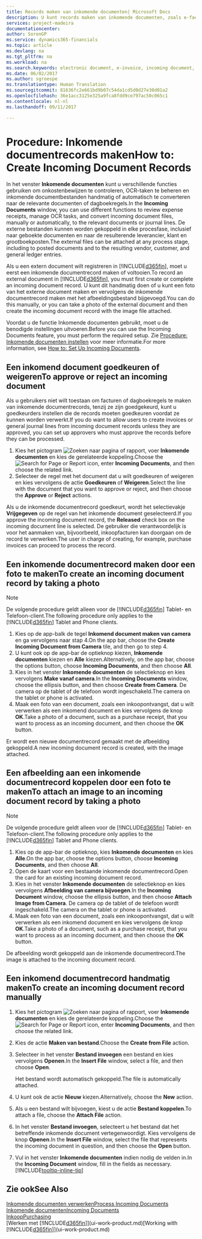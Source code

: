 ```yaml
---
title: Records maken van inkomende documenten| Microsoft Docs
description: U kunt records maken van inkomende documenten, zoals e-facturen, en OCR-taken, eCommerce en documentuitwisseling beheren.
services: project-madeira
documentationcenter: 
author: SorenGP
ms.service: dynamics365-financials
ms.topic: article
ms.devlang: na
ms.tgt_pltfrm: na
ms.workload: na
ms.search.keywords: electronic document, e-invoice, incoming document, OCR, ecommerce, document exchange, import invoice
ms.date: 06/02/2017
ms.author: sgroespe
ms.translationtype: Human Translation
ms.sourcegitcommit: 81636fc2e661bd9b07c54da1cd5d0d27e30d01a2
ms.openlocfilehash: 36e1acc3125e325a9fca8fdd9ce797ac50c065c1
ms.contentlocale: nl-nl
ms.lasthandoff: 09/11/2017

---
```

# <a name="how-to-create-incoming-document-records"></a><span data-ttu-id="54bd4-103">Procedure: Inkomende documentrecords maken</span><span class="sxs-lookup"><span data-stu-id="54bd4-103">How to: Create Incoming Document Records</span></span>
<span data-ttu-id="54bd4-104">In het venster **Inkomende documenten** kunt u verschillende functies gebruiken om onkostenbewijzen te controleren, OCR-taken te beheren en inkomende documentbestanden handmatig of automatisch te converteren naar de relevante documenten of dagboekregels.</span><span class="sxs-lookup"><span data-stu-id="54bd4-104">In the **Incoming Documents** window, you can use different functions to review expense receipts, manage OCR tasks, and convert incoming document files, manually or automatically, to the relevant documents or journal lines.</span></span> <span data-ttu-id="54bd4-105">De externe bestanden kunnen worden gekoppeld in elke procesfase, inclusief naar geboekte documenten en naar de resulterende leverancier, klant en grootboekposten.</span><span class="sxs-lookup"><span data-stu-id="54bd4-105">The external files can be attached at any process stage, including to posted documents and to the resulting vendor, customer, and general ledger entries.</span></span>

<span data-ttu-id="54bd4-106">Als u een extern document wilt registreren in [!INCLUDE[d365fin](includes/d365fin_md.md)], moet u eerst een inkomende documentrecord maken of voltooien.</span><span class="sxs-lookup"><span data-stu-id="54bd4-106">To record an external document in [!INCLUDE[d365fin](includes/d365fin_md.md)], you must first create or complete an incoming document record.</span></span> <span data-ttu-id="54bd4-107">U kunt dit handmatig doen of u kunt een foto van het externe document maken en vervolgens de inkomende documentrecord maken met het afbeeldingsbestand bijgevoegd.</span><span class="sxs-lookup"><span data-stu-id="54bd4-107">You can do this manually, or you can take a photo of the external document and then create the incoming document record with the image file attached.</span></span>

<span data-ttu-id="54bd4-108">Voordat u de functie Inkomende documenten gebruikt, moet u de benodigde instellingen uitvoeren.</span><span class="sxs-lookup"><span data-stu-id="54bd4-108">Before you can use the Incoming Documents feature, you must perform the required setup.</span></span> <span data-ttu-id="54bd4-109">Zie [Procedure: Inkomende documenten instellen](across-how-setup-income-documents.md) voor meer informatie.</span><span class="sxs-lookup"><span data-stu-id="54bd4-109">For more information, see [How to: Set Up Incoming Documents](across-how-setup-income-documents.md).</span></span>

## <a name="to-approve-or-reject-an-incoming-document"></a><span data-ttu-id="54bd4-110">Een inkomend document goedkeuren of weigeren</span><span class="sxs-lookup"><span data-stu-id="54bd4-110">To approve or reject an incoming document</span></span>
<span data-ttu-id="54bd4-111">Als u gebruikers niet wilt toestaan om facturen of dagboekregels te maken van inkomende documentrecords, tenzij ze zijn goedgekeurd, kunt u goedkeurders instellen die de records moeten goedkeuren voordat ze kunnen worden verwerkt.</span><span class="sxs-lookup"><span data-stu-id="54bd4-111">If you do want to allow users to create invoices or general journal lines from incoming document records unless they are approved, you can set up approvers who must approve the records before they can be processed.</span></span>

1. <span data-ttu-id="54bd4-112">Kies het pictogram ![Zoeken naar pagina of rapport](media/ui-search/search_small.png "pictogram Zoeken naar pagina of rapport"), voer **Inkomende documenten** en kies de gerelateerde koppeling.</span><span class="sxs-lookup"><span data-stu-id="54bd4-112">Choose the ![Search for Page or Report](media/ui-search/search_small.png "Search for Page or Report icon") icon, enter **Incoming Documents**, and then choose the related link.</span></span>
2. <span data-ttu-id="54bd4-113">Selecteer de regel met het document dat u wilt goedkeuren of weigeren en kies vervolgens de actie **Goedkeuren** of **Weigeren**.</span><span class="sxs-lookup"><span data-stu-id="54bd4-113">Select the line with the document that you want to approve or reject, and then choose the **Approve** or **Reject** actions.</span></span>

<span data-ttu-id="54bd4-114">Als u de inkomende documentrecord goedkeurt, wordt het selectievakje **Vrijgegeven** op de regel van het inkomende document geselecteerd.</span><span class="sxs-lookup"><span data-stu-id="54bd4-114">If you approve the incoming document record, the **Released** check box on the incoming document line is selected.</span></span> <span data-ttu-id="54bd4-115">De gebruiker die verantwoordelijk is voor het aanmaken van, bijvoorbeeld, inkoopfacturen kan doorgaan om de record te verwerken.</span><span class="sxs-lookup"><span data-stu-id="54bd4-115">The user in charge of creating, for example, purchase invoices can proceed to process the record.</span></span>

## <a name="to-create-an-incoming-document-record-by-taking-a-photo"></a><span data-ttu-id="54bd4-116">Een inkomende documentrecord maken door een foto te maken</span><span class="sxs-lookup"><span data-stu-id="54bd4-116">To create an incoming document record by taking a photo</span></span>
> [!NOTE]  
>   <span data-ttu-id="54bd4-117">De volgende procedure geldt alleen voor de [!INCLUDE[d365fin](includes/d365fin_md.md)] Tablet- en Telefoon-client.</span><span class="sxs-lookup"><span data-stu-id="54bd4-117">The following procedure only applies to the [!INCLUDE[d365fin](includes/d365fin_md.md)] Tablet and Phone clients.</span></span>

1. <span data-ttu-id="54bd4-118">Kies op de app-balk de tegel **Inkomend document maken van camera** en ga vervolgens naar stap 4.</span><span class="sxs-lookup"><span data-stu-id="54bd4-118">On the app bar, choose the **Create Incoming Document from Camera** tile, and then go to step 4.</span></span>
2. <span data-ttu-id="54bd4-119">U kunt ook op de app-bar de optieknop kiezen, **Inkomende documenten** kiezen en **Alle** kiezen.</span><span class="sxs-lookup"><span data-stu-id="54bd4-119">Alternatively, on the app bar, choose the options button, choose **Incoming Documents**, and then choose **All**.</span></span>
3. <span data-ttu-id="54bd4-120">Kies in het venster **Inkomende documenten** de selectieknop en kies vervolgens **Make vanaf camera**.</span><span class="sxs-lookup"><span data-stu-id="54bd4-120">In the **Incoming Documents** window, choose the ellipsis button, and then choose **Create from Camera**.</span></span> <span data-ttu-id="54bd4-121">De camera op de tablet of de telefoon wordt ingeschakeld.</span><span class="sxs-lookup"><span data-stu-id="54bd4-121">The camera on the tablet or phone is activated.</span></span>
4. <span data-ttu-id="54bd4-122">Maak een foto van een document, zoals een inkoopontvangst, dat u wilt verwerken als een inkomend document en kies vervolgens de knop **OK**.</span><span class="sxs-lookup"><span data-stu-id="54bd4-122">Take a photo of a document, such as a purchase receipt, that you want to process as an incoming document, and then choose the **OK** button.</span></span>

<span data-ttu-id="54bd4-123">Er wordt een nieuwe documentrecord gemaakt met de afbeelding gekoppeld.</span><span class="sxs-lookup"><span data-stu-id="54bd4-123">A new incoming document record is created, with the image attached.</span></span>

## <a name="to-attach-an-image-to-an-incoming-document-record-by-taking-a-photo"></a><span data-ttu-id="54bd4-124">Een afbeelding aan een inkomende documentrecord koppelen door een foto te maken</span><span class="sxs-lookup"><span data-stu-id="54bd4-124">To attach an image to an incoming document record by taking a photo</span></span>
> [!NOTE]  
>   <span data-ttu-id="54bd4-125">De volgende procedure geldt alleen voor de [!INCLUDE[d365fin](includes/d365fin_md.md)] Tablet- en Telefoon-client.</span><span class="sxs-lookup"><span data-stu-id="54bd4-125">The following procedure only applies to the [!INCLUDE[d365fin](includes/d365fin_md.md)] Tablet and Phone clients.</span></span>

1. <span data-ttu-id="54bd4-126">Kies op de app-bar de optieknop, kies **Inkomende documenten** en kies **Alle**.</span><span class="sxs-lookup"><span data-stu-id="54bd4-126">On the app bar, choose the options button, choose **Incoming Documents**, and then choose **All**.</span></span>
2. <span data-ttu-id="54bd4-127">Open de kaart voor een bestaande inkomende documentrecord.</span><span class="sxs-lookup"><span data-stu-id="54bd4-127">Open the card for an existing incoming document record.</span></span>
3. <span data-ttu-id="54bd4-128">Kies in het venster **Inkomende documenten** de selectieknop en kies vervolgens **Afbeelding van camera bijvoegen**.</span><span class="sxs-lookup"><span data-stu-id="54bd4-128">In the **Incoming Document** window, choose the ellipsis button, and then choose **Attach Image from Camera**.</span></span> <span data-ttu-id="54bd4-129">De camera op de tablet of de telefoon wordt ingeschakeld.</span><span class="sxs-lookup"><span data-stu-id="54bd4-129">The camera on the tablet or phone is activated.</span></span>
4. <span data-ttu-id="54bd4-130">Maak een foto van een document, zoals een inkoopontvangst, dat u wilt verwerken als een inkomend document en kies vervolgens de knop **OK**.</span><span class="sxs-lookup"><span data-stu-id="54bd4-130">Take a photo of a document, such as a purchase receipt, that you want to process as an incoming document, and then choose the **OK** button.</span></span>

<span data-ttu-id="54bd4-131">De afbeelding wordt gekoppeld aan de inkomende documentrecord.</span><span class="sxs-lookup"><span data-stu-id="54bd4-131">The image is attached to the incoming document record.</span></span>

## <a name="to-create-an-incoming-document-record-manually"></a><span data-ttu-id="54bd4-132">Een inkomend documentrecord handmatig maken</span><span class="sxs-lookup"><span data-stu-id="54bd4-132">To create an incoming document record manually</span></span>
1. <span data-ttu-id="54bd4-133">Kies het pictogram ![Zoeken naar pagina of rapport](media/ui-search/search_small.png "pictogram Zoeken naar pagina of rapport"), voer **Inkomende documenten** en kies de gerelateerde koppeling.</span><span class="sxs-lookup"><span data-stu-id="54bd4-133">Choose the ![Search for Page or Report](media/ui-search/search_small.png "Search for Page or Report icon") icon, enter **Incoming Documents**, and then choose the related link.</span></span>
2. <span data-ttu-id="54bd4-134">Kies de actie **Maken van bestand**.</span><span class="sxs-lookup"><span data-stu-id="54bd4-134">Choose the **Create from File** action.</span></span>  
3. <span data-ttu-id="54bd4-135">Selecteer in het venster **Bestand invoegen** een bestand en kies vervolgens **Openen**.</span><span class="sxs-lookup"><span data-stu-id="54bd4-135">In the **Insert File** window, select a file, and then choose **Open**.</span></span>

    <span data-ttu-id="54bd4-136">Het bestand wordt automatisch gekoppeld.</span><span class="sxs-lookup"><span data-stu-id="54bd4-136">The file is automatically attached.</span></span>
4. <span data-ttu-id="54bd4-137">U kunt ook de actie **Nieuw** kiezen.</span><span class="sxs-lookup"><span data-stu-id="54bd4-137">Alternatively, choose the **New** action.</span></span>
5. <span data-ttu-id="54bd4-138">Als u een bestand wilt bijvoegen, kiest u de actie **Bestand koppelen**.</span><span class="sxs-lookup"><span data-stu-id="54bd4-138">To attach a file, choose the **Attach File** action.</span></span>
6. <span data-ttu-id="54bd4-139">In het venster **Bestand invoegen**, selecteert u het bestand dat het betreffende inkomende document vertegenwoordigt. Kies vervolgens de knop **Openen**.</span><span class="sxs-lookup"><span data-stu-id="54bd4-139">In the **Insert File** window, select the file that represents the incoming document in question, and then choose the **Open** button.</span></span>
7. <span data-ttu-id="54bd4-140">Vul in het venster **Inkomende documenten** indien nodig de velden in.</span><span class="sxs-lookup"><span data-stu-id="54bd4-140">In the **Incoming Document** window, fill in the fields as necessary.</span></span> [!INCLUDE[tooltip-inline-tip](includes/tooltip-inline-tip_md.md)]

## <a name="see-also"></a><span data-ttu-id="54bd4-141">Zie ook</span><span class="sxs-lookup"><span data-stu-id="54bd4-141">See Also</span></span>
[<span data-ttu-id="54bd4-142">Inkomende documenten verwerken</span><span class="sxs-lookup"><span data-stu-id="54bd4-142">Process Incoming Documents</span></span>](across-process-income-documents.md)  
[<span data-ttu-id="54bd4-143">Inkomende documenten</span><span class="sxs-lookup"><span data-stu-id="54bd4-143">Incoming Documents</span></span>](across-income-documents.md)  
[<span data-ttu-id="54bd4-144">Inkoop</span><span class="sxs-lookup"><span data-stu-id="54bd4-144">Purchasing</span></span>](purchasing-manage-purchasing.md)  
<span data-ttu-id="54bd4-145">[Werken met [!INCLUDE[d365fin](includes/d365fin_md.md)]](ui-work-product.md)</span><span class="sxs-lookup"><span data-stu-id="54bd4-145">[Working with [!INCLUDE[d365fin](includes/d365fin_md.md)]](ui-work-product.md)</span></span>

